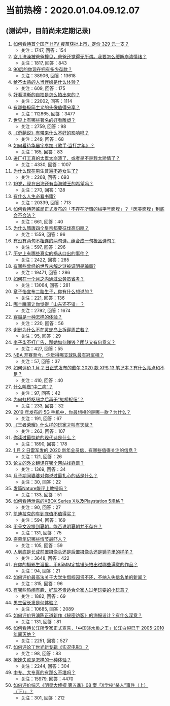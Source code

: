 # 当前热榜：2020.01.04.09.12.07
## (测试中，目前尚未定期记录)
1. [如何看待首个国产 HPV 疫苗获批上市，定价 329 元一支？](https://www.zhihu.com/question/364411856)
    * 关注：1747, 回答：154
2. [女儿洗澡被爸爸撞见，爸爸还觉得无所谓。我要怎么缓解崩溃情绪？](https://www.zhihu.com/question/305017504)
    * 关注：1817, 回答：843
3. [90后的你现在拥有多少存款？](https://www.zhihu.com/question/294492829)
    * 关注：38906, 回答：13618
4. [给不太熟的人当伴娘是什么体验？](https://www.zhihu.com/question/35331322)
    * 关注：609, 回答：175
5. [好看清晰的自拍是怎么拍出来的？](https://www.zhihu.com/question/267598322)
    * 关注：22002, 回答：1114
6. [有哪些极简主义的头像值得分享？](https://www.zhihu.com/question/29173647)
    * 关注：112865, 回答：3477
7. [世界上有哪些著名的好看雕塑？](https://www.zhihu.com/question/51360968)
    * 关注：2759, 回答：98
8. [《奇葩说》有带来什么不好的影响吗？](https://www.zhihu.com/question/361889198)
    * 关注：249, 回答：68
9. [如何看待华晨宇参加《歌手·当打之年》？](https://www.zhihu.com/question/364137040)
    * 关注：165, 回答：83
10. [进厂打工真的太累太崩溃了，或者是不是我太矫情了？](https://www.zhihu.com/question/345387686)
    * 关注：4330, 回答：1007
11. [为什么现在男生普遍不追女生了?](https://www.zhihu.com/question/293912588)
    * 关注：2268, 回答：693
12. [19岁，现在出海还有当海贼王的希望吗？](https://www.zhihu.com/question/363169587)
    * 关注：270, 回答：128
13. [有什么人生必看书籍?](https://www.zhihu.com/question/323151892)
    * 关注：20339, 回答：713
14. [如何看待药监局正式发布的「不存在所谓的械字号面膜」？「医美面膜」到底合不合法？](https://www.zhihu.com/question/364373508)
    * 关注：661, 回答：40
15. [为什么隋唐四个皇帝都要征伐高句丽？](https://www.zhihu.com/question/20678173)
    * 关注：1559, 回答：96
16. [有没有两句不相连的两句诗，组合成一句极品诗句？](https://www.zhihu.com/question/359948448)
    * 关注：597, 回答：296
17. [历史上有哪些真实的祸从口出的事件？](https://www.zhihu.com/question/36994899)
    * 关注：2422, 回答：285
18. [有哪些曾经的世界未解之谜被证明是骗局?](https://www.zhihu.com/question/332265335)
    * 关注：19471, 回答：286
19. [如何在一个月之内通过公务员省考？](https://www.zhihu.com/question/57173410)
    * 关注：13064, 回答：281
20. [章子怡宣布二胎生子，你有什么想说的？](https://www.zhihu.com/question/364437425)
    * 关注：221, 回答：136
21. [哪个瞬间让你觉得「山东还不错」？](https://www.zhihu.com/question/359217143)
    * 关注：2792, 回答：1674
22. [穿越是一种怎样的体验？](https://www.zhihu.com/question/30676575)
    * 关注：220, 回答：56
23. [谢逊为什么不在灵蛇岛上拆穿周芷若？](https://www.zhihu.com/question/340838872)
    * 关注：95, 回答：29
24. [李子柒不打广告，那她如何赚钱？团队又有何意义？](https://www.zhihu.com/question/275619158)
    * 关注：427, 回答：55
25. [NBA 开赛至今，你觉得哪支球队最有冠军相？](https://www.zhihu.com/question/364419653)
    * 关注：57, 回答：37
26. [如何评价 1 月 2 日正式发布的戴尔 2020 款 XPS 13 笔记本？有什么亮点和不足？](https://www.zhihu.com/question/364385083)
    * 关注：410, 回答：40
27. [什么叫做“中二病”？](https://www.zhihu.com/question/364137915)
    * 关注：97, 回答：42
28. [为何虹桥枢纽之后再无“虹桥枢纽”？](https://www.zhihu.com/question/51229640)
    * 关注：233, 回答：32
29. [2019 年发布的 5G 手机中，你最想换的是哪一款？为什么？](https://www.zhihu.com/question/347769178)
    * 关注：191, 回答：67
30. [《王者荣耀》什么样的玩家才叫有天赋？](https://www.zhihu.com/question/361860154)
    * 关注：263, 回答：107
31. [你读过最惊艳的现代诗是什么？](https://www.zhihu.com/question/337830799)
    * 关注：1890, 回答：178
32. [1 月 2 日雷军发的 2020 新年全员信，有哪些值得关注的信息？](https://www.zhihu.com/question/364280510)
    * 关注：121, 回答：26
33. [论文的外文翻译在哪个网站找靠谱？](https://www.zhihu.com/question/43852313)
    * 关注：1369, 回答：34
34. [月子期间婆婆对你说过最扎心的话是什么？](https://www.zhihu.com/question/362444251)
    * 关注：30, 回答：22
35. [发篇Nature能评上教授吗？](https://www.zhihu.com/question/363859160)
    * 关注：133, 回答：51
36. [如何看待泄露的XBOX Series X以及Playstation 5规格？](https://www.zhihu.com/question/363994145)
    * 关注：90, 回答：27
37. [凯迪拉克的车到底值不值得买？](https://www.zhihu.com/question/317787638)
    * 关注：594, 回答：169
38. [甲骨文没提到夏朝，能否说明夏朝并不存在？](https://www.zhihu.com/question/358977342)
    * 关注：131, 回答：75
39. [盗墓笔记哪些情节最吓人？](https://www.zhihu.com/question/291231413)
    * 关注：105, 回答：59
40. [人到底是长成前置摄像头还是后置摄像头还是镜子里的样子？](https://www.zhihu.com/question/66063294)
    * 关注：3648, 回答：422
41. [在你的摄影生涯里，用85MM定焦镜头拍出过哪些满意的作品？](https://www.zhihu.com/question/297635997)
    * 关注：94, 回答：21
42. [如何评价最高法关于大学生借校园贷不还，不纳入失信名单的新闻？](https://www.zhihu.com/question/364246107)
    * 关注：315, 回答：96
43. [有哪些热闹有趣、好玩不贵适合全家人过年玩耍的小玩意？](https://www.zhihu.com/question/364278991)
    * 关注：1882, 回答：69
44. [男生留长发是何体验？](https://www.zhihu.com/question/60044759)
    * 关注：10685, 回答：2089
45. [如何评价导演陈正道新作《秘密访客》的海报设计？有什么深意？](https://www.zhihu.com/question/364316233)
    * 关注：131, 回答：81
46. [如何看待长江所专家正式宣告，「中国淡水鱼之王」长江白鲟已于 2005-2010 年间灭绝？](https://www.zhihu.com/question/364374536)
    * 关注：2251, 回答：527
47. [如何评论丁世光新专辑《实况电影》？](https://www.zhihu.com/question/362861826)
    * 关注：98, 回答：83
48. [撩妹失败是怎样的一种体验？](https://www.zhihu.com/question/41644521)
    * 关注：2244, 回答：304
49. [中专、大专真的有那么不堪吗？](https://www.zhihu.com/question/301770801)
    * 关注：15979, 回答：4470
50. [如何评价综艺《明星大侦探 第五季》08 案「X学校“杀人”事件（上）（下）」？](https://www.zhihu.com/question/364408400)
    * 关注：301, 回答：212
